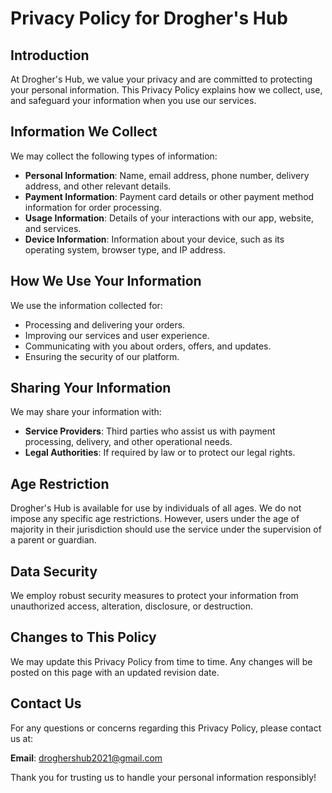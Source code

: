 # Privacy Policy for Drogher's Hub

## Introduction

At Drogher's Hub, we value your privacy and are committed to protecting your personal information. This Privacy Policy explains how we collect, use, and safeguard your information when you use our services.

## Information We Collect

We may collect the following types of information:

- **Personal Information**: Name, email address, phone number, delivery address, and other relevant details.
- **Payment Information**: Payment card details or other payment method information for order processing.
- **Usage Information**: Details of your interactions with our app, website, and services.
- **Device Information**: Information about your device, such as its operating system, browser type, and IP address.

## How We Use Your Information

We use the information collected for:

- Processing and delivering your orders.
- Improving our services and user experience.
- Communicating with you about orders, offers, and updates.
- Ensuring the security of our platform.

## Sharing Your Information

We may share your information with:

- **Service Providers**: Third parties who assist us with payment processing, delivery, and other operational needs.
- **Legal Authorities**: If required by law or to protect our legal rights.

## Age Restriction

Drogher's Hub is available for use by individuals of all ages. We do not impose any specific age restrictions. However, users under the age of majority in their jurisdiction should use the service under the supervision of a parent or guardian.

## Data Security

We employ robust security measures to protect your information from unauthorized access, alteration, disclosure, or destruction.

## Changes to This Policy

We may update this Privacy Policy from time to time. Any changes will be posted on this page with an updated revision date.

## Contact Us

For any questions or concerns regarding this Privacy Policy, please contact us at:

**Email**: droghershub2021@gmail.com

Thank you for trusting us to handle your personal information responsibly!
